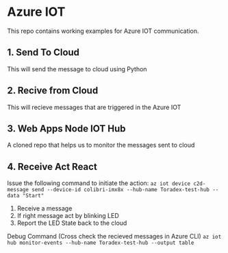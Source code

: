 # Azure IOT 

This repo contains working examples for Azure IOT communication.

## 1. Send To Cloud
This will send the message to cloud using Python

## 2. Recive from Cloud   
This will recieve messages that are triggered in the Azure IOT 

## 3. Web Apps Node IOT Hub
A cloned repo that helps us to monitor the messages sent to cloud

## 4. Receive Act React
Issue the following command to initiate the action:
`az iot device c2d-message send --device-id colibri-imx8x --hub-name Toradex-test-hub --data "Start"`

1. Receive a message
2. If right message act by blinking LED
3. Report the LED State back to the cloud

Debug Command (Cross check the recieved messages in Azure CLI)
`az iot hub monitor-events --hub-name Toradex-test-hub --output table`